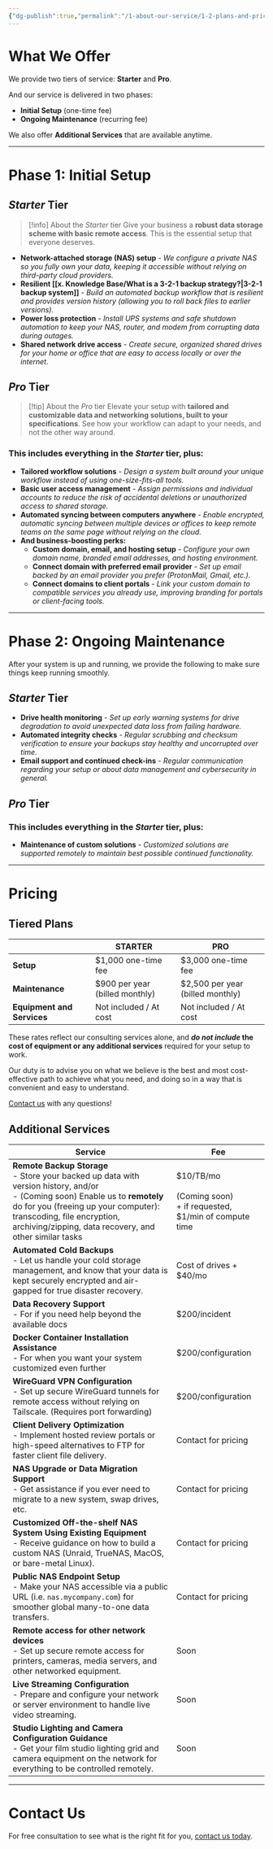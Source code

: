 ```yaml
---
{"dg-publish":true,"permalink":"/1-about-our-service/1-2-plans-and-pricing/"}
---
```


# What We Offer

We provide two tiers of service: **Starter** and **Pro**.

And our service is delivered in two phases:

- **Initial Setup** (one-time fee)
- **Ongoing Maintenance** (recurring fee)

We also offer **Additional Services** that are available anytime.

---
# Phase 1: Initial Setup

## *Starter* Tier

> [!info] About the *Starter* tier
> Give your business a **robust data storage scheme with basic remote access**. This is the essential setup that everyone deserves.

- **Network-attached storage (NAS) setup** - *We configure a private NAS so you fully own your data, keeping it accessible without relying on third-party cloud providers.*
- **Resilient [[x. Knowledge Base/What is a 3-2-1 backup strategy?\|3-2-1 backup system]]** - *Build an automated backup workflow that is resilient and provides version history (allowing you to roll back files to earlier versions).*
- **Power loss protection** - *Install UPS systems and safe shutdown automation to keep your NAS, router, and modem from corrupting data during outages.*
- **Shared network drive access** - *Create secure, organized shared drives for your home or office that are easy to access locally or over the internet.*
## *Pro* Tier

> [!tip] About the *Pro* tier
> Elevate your setup with **tailored and customizable data and networking solutions, built to your specifications**. See how your workflow can adapt to your needs, and not the other way around.

### This includes everything in the *Starter* tier, plus:

- **Tailored workflow solutions** - *Design a system built around your unique workflow instead of using one-size-fits-all tools.*
- **Basic user access management** - *Assign permissions and individual accounts to reduce the risk of accidental deletions or unauthorized access to shared storage.*
- **Automated syncing between computers anywhere** - *Enable encrypted, automatic syncing between multiple devices or offices to keep remote teams on the same page without relying on the cloud.*
- **And business-boosting perks:**
	- **Custom domain, email, and hosting setup** - *Configure your own domain name, branded email addresses, and hosting environment.*
	- **Connect domain with preferred email provider** - *Set up email backed by an email provider you prefer (ProtonMail, Gmail, etc.).*
	- **Connect domains to client portals** - *Link your custom domain to compatible services you already use, improving branding for portals or client-facing tools.*

---
# Phase 2: Ongoing Maintenance

After your system is up and running, we provide the following to make sure things keep running smoothly.

## *Starter* Tier

- **Drive health monitoring** - *Set up early warning systems for drive degradation to avoid unexpected data loss from failing hardware.*
- **Automated integrity checks** - *Regular scrubbing and checksum verification to ensure your backups stay healthy and uncorrupted over time.*
- **Email support and continued check-ins** - *Regular communication regarding your setup or about data management and cybersecurity in general.*

## *Pro* Tier

### This includes everything in the *Starter* tier, plus:

- **Maintenance of custom solutions** - *Customized solutions are supported remotely to maintain best possible continued functionality.*

---
# Pricing

## Tiered Plans

|                            | **STARTER**                    | **PRO**                          |
| -------------------------- | ------------------------------ | -------------------------------- |
| **Setup**                  | $1,000 one-time fee            | $3,000 one-time fee              |
| **Maintenance**            | $900 per year (billed monthly) | $2,500 per year (billed monthly) |
| **Equipment and Services** | Not included / At cost         | Not included / At cost           |

These rates reflect our consulting services alone, and ***do not include* the cost of equipment or any additional services** required for your setup to work.

Our duty is to advise you on what we believe is the best and most cost-effective path to achieve what you need, and doing so in a way that is convenient and easy to understand.

[Contact us](mailto:contact@strayframes.com) with any questions!

## Additional Services

| Service                                                                                                                                                                                                                                                             | Fee                                                                        |
| ------------------------------------------------------------------------------------------------------------------------------------------------------------------------------------------------------------------------------------------------------------------- | -------------------------------------------------------------------------- |
| **Remote Backup Storage**  <br>- Store your backed up data with version history, and/or<br>- (Coming soon) Enable us to **remotely** do for you (freeing up your computer): transcoding, file encryption, archiving/zipping, data recovery, and other similar tasks | $10/TB/mo<br>  <br>(Coming soon)<br>+ if requested, $1/min of compute time |
| **Automated Cold Backups**  <br>- Let us handle your cold storage management, and know that your data is kept securely encrypted and air-gapped for true disaster recovery.                                                                                         | Cost of drives + $40/mo                                                    |
| **Data Recovery Support**  <br>- For if you need help beyond the available docs                                                                                                                                                                                     | $200/incident                                                              |
| **Docker Container Installation Assistance**<br>- For when you want your system customized even further                                                                                                                                                             | $200/configuration                                                         |
| **WireGuard VPN Configuration**<br>- Set up secure WireGuard tunnels for remote access without relying on Tailscale. (Requires port forwarding)                                                                                                                     | $200/configuration                                                         |
| **Client Delivery Optimization**<br>- Implement hosted review portals or high-speed alternatives to FTP for faster client file delivery.                                                                                                                            | Contact for pricing                                                        |
| **NAS Upgrade or Data Migration Support**<br>- Get assistance if you ever need to migrate to a new system, swap drives, etc.                                                                                                                                        | Contact for pricing                                                        |
| **Customized Off-the-shelf NAS System Using Existing Equipment**<br>- Receive guidance on how to build a custom NAS (Unraid, TrueNAS, MacOS, or bare-metal Linux).                                                                                                  | Contact for pricing                                                        |
| **Public NAS Endpoint Setup**<br>- Make your NAS accessible via a public URL (i.e. `nas.mycompany.com`) for smoother global many-to-one data transfers.                                                                                                             | Contact for pricing                                                        |
| **Remote access for other network devices**<br>- Set up secure remote access for printers, cameras, media servers, and other networked equipment.                                                                                                                   | Soon                                                                       |
| **Live Streaming Configuration**<br>- Prepare and configure your network or server environment to handle live video streaming.                                                                                                                                      | Soon                                                                       |
| **Studio Lighting and Camera Configuration Guidance**<br>- Get your film studio lighting grid and camera equipment on the network for everything to be controlled remotely.                                                                                         | Soon                                                                       |

---
# Contact Us

For free consultation to see what is the right fit for you, [contact us today](mailto:contact@strayframes.com).